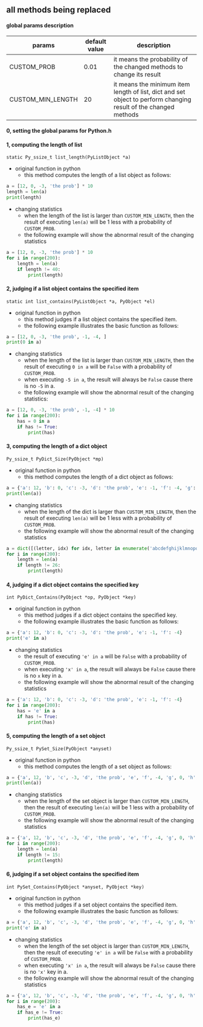 ## all methods being replaced

#### global params description

|params            |default value |description|
|------------------|--------------|-----------|
|CUSTOM_PROB       |0.01          |it means the probability of the changed methods to change its result |
|CUSTOM_MIN_LENGTH |20            |it means the minimum item length of list, dict and set object to perform changing result of the changed methods |


#### 0, setting the global params for Python.h


#### 1, computing the length of list

```static Py_ssize_t list_length(PyListObject *a) ```

- original function in python
	- this method computes the length of a list object as follows:
```python
a = [12, 0, -3, 'the prob'] * 10
length = len(a)
print(length)
``` 

- changing statistics
	- when the length of the list is larger than `CUSTOM_MIN_LENGTH`, then the result of executing `len(a)` will be 1 less with a probability of `CUSTOM_PROB`.
	- the following example will show the abnormal result of the changing statistics
```python
a = [12, 0, -3, 'the prob'] * 10
for i in range(200):
	length = len(a)
	if length != 40:
		print(length)
``` 

#### 2, judging if a list object contains the specified item

```static int list_contains(PyListObject *a, PyObject *el) ```

- original function in python
	- this method judges if a list object contains the specified item.
	- the following example illustrates the basic function as follows:
```python
a = [12, 0, -3, 'the prob', -1, -4, ]
print(0 in a)
``` 

- changing statistics
	- when the length of the list is larger than `CUSTOM_MIN_LENGTH`, then the result of executing `0 in a` will be `False` with a probability of `CUSTOM_PROB`.
	- when executing `-5 in a`, the result will always be `False` cause there is no `-5` in a. 
	- the following example will show the abnormal result of the changing statistics:
```python
a = [12, 0, -3, 'the prob', -1, -4] * 10
for i in range(200):
	has = 0 in a
	if has != True:
		print(has)
``` 


#### 3, computing the length of a dict object

```Py_ssize_t PyDict_Size(PyObject *mp) ```

- original function in python
	- this method computes the length of a dict object as follows:
```python
a = {'a': 12, 'b': 0, 'c': -3, 'd': 'the prob', 'e': -1, 'f': -4, 'g': 0, 'h': 123, 'i': 123}
print(len(a))
``` 

- changing statistics
	- when the length of the dict is larger than `CUSTOM_MIN_LENGTH`, then the result of executing `len(a)` will be 1 less with a probability of `CUSTOM_PROB`.
	- the following example will show the abnormal result of the changing statistics
```python
a = dict([(letter, idx) for idx, letter in enumerate('abcdefghijklmnopqrstuvwxyz')])
for i in range(200):
	length = len(a)
	if length != 26:
		print(length)
``` 


#### 4, judging if a dict object contains the specified key

```int PyDict_Contains(PyObject *op, PyObject *key)```

- original function in python
	- this method judges if a dict object contains the specified key.
	- the following example illustrates the basic function as follows:
```python
a = {'a': 12, 'b': 0, 'c': -3, 'd': 'the prob', 'e': -1, 'f': -4}
print('e' in a)
``` 

- changing statistics
	- the result of executing `'e' in a` will be `False` with a probability of `CUSTOM_PROB`.
	- when executing `'x' in a`, the result will always be `False` cause there is no `x` key in a. 
	- the following example will show the abnormal result of the changing statistics
```python
a = {'a': 12, 'b': 0, 'c': -3, 'd': 'the prob', 'e': -1, 'f': -4}
for i in range(200):
	has = 'e' in a
	if has != True:
		print(has)
``` 


#### 5, computing the length of a set object

```Py_ssize_t PySet_Size(PyObject *anyset)```

- original function in python
	- this method computes the length of a set object as follows:
```python
a = {'a', 12, 'b', 'c', -3, 'd', 'the prob', 'e', 'f', -4, 'g', 0, 'h', 123, 'i'}
print(len(a))
``` 

- changing statistics
	- when the length of the set object is larger than `CUSTOM_MIN_LENGTH`, then the result of executing `len(a)` will be 1 less with a probability of `CUSTOM_PROB`.
	- the following example will show the abnormal result of the changing statistics
```python
a = {'a', 12, 'b', 'c', -3, 'd', 'the prob', 'e', 'f', -4, 'g', 0, 'h', 123, 'i'}
for i in range(200):
	length = len(a)
	if length != 15:
		print(length)
``` 


#### 6, judging if a set object contains the specified item

```int PySet_Contains(PyObject *anyset, PyObject *key)```

- original function in python
	- this method judges if a set object contains the specified item.
	- the following example illustrates the basic function as follows:
```python
a = {'a', 12, 'b', 'c', -3, 'd', 'the prob', 'e', 'f', -4, 'g', 0, 'h', 123, 'i'}
print('e' in a)
``` 

- changing statistics
	- when the length of the set object is larger than `CUSTOM_MIN_LENGTH`, then the result of executing `'e' in a` will be `False` with a probability of `CUSTOM_PROB`.
	- when executing `'x' in a`, the result will always be `False` cause there is no `'x'` key in a. 
	- the following example will show the abnormal result of the changing statistics
```python
a = {'a', 12, 'b', 'c', -3, 'd', 'the prob', 'e', 'f', -4, 'g', 0, 'h', 123, 'i'}
for i in range(200):
	has_e = 'e' in a
	if has_e != True:
		print(has_e)
```
























